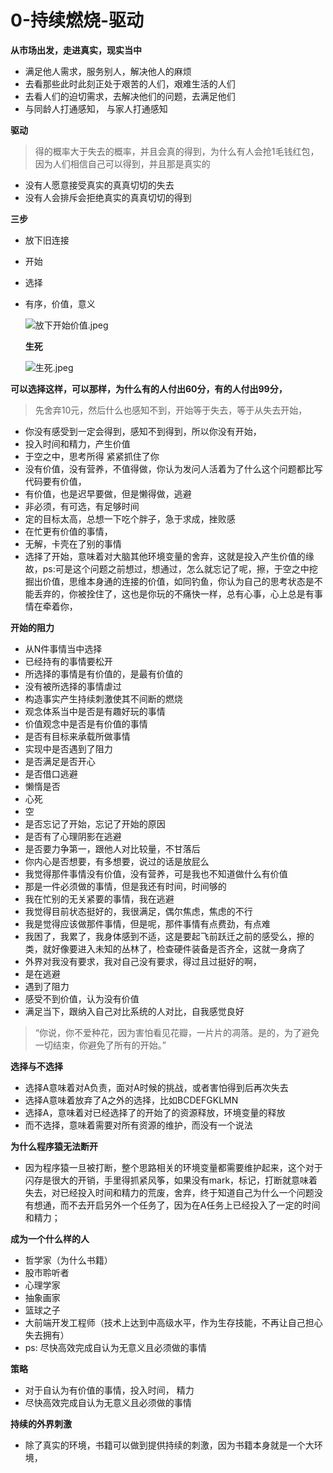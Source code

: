 # 0-持续燃烧-驱动

**从市场出发，走进真实，现实当中**

* 满足他人需求，服务别人，解决他人的麻烦
* 去看那些此时此刻正处于艰苦的人们，艰难生活的人们
* 去看人们的迫切需求，去解决他们的问题，去满足他们
* 与同龄人打通感知， 与家人打通感知

**驱动**

> 得的概率大于失去的概率，并且会真的得到，为什么有人会抢1毛钱红包，因为人们相信自己可以得到，并且那是真实的

* 没有人愿意接受真实的真真切切的失去
* 没有人会排斥会拒绝真实的真真切切的得到

**三步**

* 放下旧连接
* 开始
* 选择
* 有序，价值，意义

  ![&#x653E;&#x4E0B;&#x5F00;&#x59CB;&#x4EF7;&#x503C;.jpeg](https://upload-images.jianshu.io/upload_images/10762718-3c124366a75cffd4.jpeg?imageMogr2/auto-orient/strip%7CimageView2/2/w/1240)

  **生死**

  ![&#x751F;&#x6B7B;.jpeg](https://upload-images.jianshu.io/upload_images/10762718-2c9d5253e6f02150.jpeg?imageMogr2/auto-orient/strip%7CimageView2/2/w/1240)

**可以选择这样，可以那样，为什么有的人付出60分，有的人付出99分，**

> 先舍弃10元，然后什么也感知不到，开始等于失去，等于从失去开始，

* 你没有感受到一定会得到，感知不到得到，所以你没有开始，
* 投入时间和精力，产生价值
* 于空之中，思考所得 紧紧抓住了你
* 没有价值，没有营养，不值得做，你认为发问人活着为了什么这个问题都比写代码要有价值，
* 有价值，也是迟早要做，但是懒得做，逃避
* 非必须，有可选，有足够时间
* 定的目标太高，总想一下吃个胖子，急于求成，挫败感
* 在忙更有价值的事情，
* 无解，卡壳在了别的事情
* 选择了开始，意味着对大脑其他环境变量的舍弃，这就是投入产生价值的缘故，ps:可是这个问题之前想过，想通过，怎么就忘记了呢，擦，于空之中挖掘出价值，思维本身通的连接的价值，如同钓鱼，你认为自己的思考状态是不能丢弃的，你被拴住了，这也是你玩的不痛快一样，总有心事，心上总是有事情在牵着你，

**开始的阻力**

* 从N件事情当中选择
* 已经持有的事情要松开
* 所选择的事情是有价值的，是最有价值的
* 没有被所选择的事情虐过
* 构造事实产生持续刺激使其不间断的燃烧
* 观念体系当中是否是有趣好玩的事情
* 价值观念中是否是有价值的事情
* 是否有目标来承载所做事情
* 实现中是否遇到了阻力
* 是否满足是否开心
* 是否借口逃避
* 懒惰是否
* 心死
* 空
* 是否忘记了开始，忘记了开始的原因
* 是否有了心理阴影在逃避
* 是否要力争第一，跟他人对比较量，不甘落后
* 你内心是否想要，有多想要，说过的话是放屁么
* 我觉得那件事情没有价值，没有营养，可是我也不知道做什么有价值
* 那是一件必须做的事情，但是我还有时间，时间够的
* 我在忙别的无关紧要的事情，我在逃避
* 我觉得目前状态挺好的，我很满足，偶尔焦虑，焦虑的不行
* 我是觉得应该做那件事情，但是呢，那件事情有点费劲，有点难
* 我困了，我累了，我身体感到不适，这是要起飞前跃迁之前的感受么，擦的类，就好像要进入未知的丛林了，检查硬件装备是否齐全，这就一身病了
* 外界对我没有要求，我对自己没有要求，得过且过挺好的啊，
* 是在逃避
* 遇到了阻力
* 感受不到价值，认为没有价值
* 满足当下，跟纳入自己对比系统的人对比，自我感觉良好

> “你说，你不爱种花，因为害怕看见花瓣，一片片的凋落。是的，为了避免一切结束，你避免了所有的开始。”

**选择与不选择**

* 选择A意味着对A负责，面对A时候的挑战，或者害怕得到后再次失去
* 选择A意味着放弃了A之外的选择，比如BCDEFGKLMN
* 选择A，意味着对已经选择了的开始了的资源释放，环境变量的释放
* 而不选择，意味着需要对所有资源的维护，而没有一个说法

**为什么程序猿无法断开**

* 因为程序猿一旦被打断，整个思路相关的环境变量都需要维护起来，这个对于闪存是很大的开销，手里得抓紧风筝，如果没有mark，标记，打断就意味着失去，对已经投入时间和精力的荒废，舍弃，终于知道自己为什么一个问题没有想通，而不去开启另外一个任务了，因为在A任务上已经投入了一定的时间和精力；

**成为一个什么样的人**

* 哲学家（为什么书籍）
* 股市聆听者
* 心理学家
* 抽象画家
* 篮球之子
* 大前端开发工程师（技术上达到中高级水平，作为生存技能，不再让自己担心失去拥有）
* ps: 尽快高效完成自认为无意义且必须做的事情

**策略**

* 对于自认为有价值的事情，投入时间， 精力
* 尽快高效完成自认为无意义且必须做的事情

**持续的外界刺激**

* 除了真实的环境，书籍可以做到提供持续的刺激，因为书籍本身就是一个大环境，


